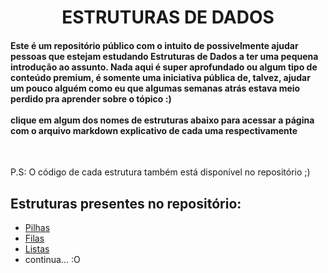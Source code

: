 <h1 align="center">ESTRUTURAS DE DADOS</h1>

<h4>Este é um repositório público com o intuito de possivelmente ajudar pessoas que estejam estudando Estruturas de Dados a ter uma pequena introdução ao assunto. Nada aqui é super aprofundado
ou algum tipo de conteúdo premium, é somente uma iniciativa pública de, talvez, ajudar um pouco alguém como eu que algumas semanas atrás estava meio perdido pra aprender sobre o tópico :) <br><br>
clique em algum dos nomes de estruturas abaixo para acessar a página com o arquivo markdown explicativo de cada uma respectivamente</h4> <br>

P.S: O código de cada estrutura também está disponível no repositório ;)

## Estruturas presentes no repositório:


- [Pilhas](https://github.com/willUlisses/Estudo-EstruturaDeDados/blob/master/Pages/Pilhas.md)
- [Filas](https://github.com/willUlisses/Estudo-EstruturaDeDados/blob/master/Pages/Filas.md)
- [Listas](https://github.com/willUlisses/Estudo-EstruturaDeDados/blob/master/Pages/Listas.md)
- 
  continua... :O


